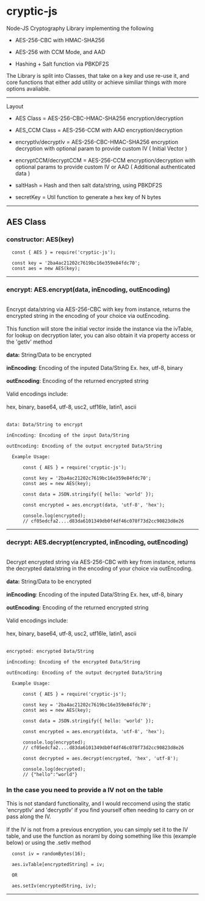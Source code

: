 # cryptic-js

Node-JS Cryptography Library implementing the following

- AES-256-CBC with HMAC-SHA256

- AES-256 with CCM Mode, and AAD

- Hashing + Salt function via PBKDF2S

The Library is split into Classes, that take on a key and use re-use it, and core functions that either add utility or achieve similiar things with more options avaliable.
____
Layout

- AES Class = AES-256-CBC-HMAC-SHA256 encryption/decryption
- AES_CCM Class = AES-256-CCM with AAD encryption/decryption

- encryptIv/decryptIv = AES-256-CBC-HMAC-SHA256 encryption decryption with optional param to provide custom IV ( Initial Vector )

- encryptCCM/decryptCCM = AES-256-CCM encryption/decryption with optional params to provide custom IV or AAD ( Additional authenticated data )

- saltHash = Hash and then salt data/string, using PBKDF2S

- secretKey = Util function to generate a hex key of N bytes
_________

## <b>AES Class</b>

### <b>constructor:</b> AES(key)

```
  const { AES } = require('cryptic-js');

  const key = '2ba4ac21202c7619bc16e359e84fdc70';
  const aes = new AES(key);
```
_________


### <b>encrypt:</b> AES.encrypt(data, inEncoding, outEncoding)
<br>
Encrypt data/string via AES-256-CBC with key from instance, returns the encrypted string in the encoding of your choice via outEncoding.
<br><br>
This function will store the initial vector inside the instance via the ivTable, for lookup on decryption later, you can also obtain it via property access or the 'getIv' method
<br><br>
<b>data:</b> String/Data to be encrypted
<br><br>
<b>inEncoding</b>: Encoding of the inputed Data/String Ex. hex, utf-8, binary
<br><br>
<b>outEncoding</b>: Encoding of the returned encrypted string
<br><br>
Valid encodings include:
<br><br>
hex, binary, base64, utf-8, usc2, utf16le, latin1, ascii
<br><br>

```
data: Data/String to encrypt

inEncoding: Encoding of the input Data/String

outEncoding: Encoding of the output encrypted Data/String

  Example Usage:

      const { AES } = require('cryptic-js');

      const key = '2ba4ac21202c7619bc16e359e84fdc70';
      const aes = new AES(key);

      const data = JSON.stringify({ hello: 'world' });

      const encrypted = aes.encrypt(data, 'utf-8', 'hex');

      console.log(encrypted);
      // cf05edcfa2....d83da6101349db0f4df46c078f73d2cc90823d8e26
```

_________



### <b>decrypt:</b> AES.decrypt(encrypted, inEncoding, outEncoding)
<br>
Decrypt encrypted string via AES-256-CBC with key from instance, returns the decrypted data/string in the encoding of your choice via outEncoding.
<br><br>
<b>data:</b> String/Data to be encrypted
<br><br>
<b>inEncoding</b>: Encoding of the inputed Data/String Ex. hex, utf-8, binary
<br><br>
<b>outEncoding</b>: Encoding of the returned encrypted string
<br><br>
Valid encodings include:
<br><br>
hex, binary, base64, utf-8, usc2, utf16le, latin1, ascii
<br><br>

```
encrypted: encrypted Data/String

inEncoding: Encoding of the encrypted Data/String

outEncoding: Encoding of the output decrypted Data/String

  Example Usage:

      const { AES } = require('cryptic-js');

      const key = '2ba4ac21202c7619bc16e359e84fdc70';
      const aes = new AES(key);

      const data = JSON.stringify({ hello: 'world' });

      const encrypted = aes.encrypt(data, 'utf-8', 'hex');

      console.log(encrypted);
      // cf05edcfa2....d83da6101349db0f4df46c078f73d2cc90823d8e26

      const decrypted = aes.decrypt(encrypted, 'hex', 'utf-8');

      console.log(decrypted);
      // {"hello":"world"}
```


### In the case you need to provide a IV not on the table
This is not standard functionality, and I would reccomend using the static 'encryptIv' and 'decryptIv' if you find yourself often needing to carry on or pass along the IV.
<br><br>
If the IV is not from a previous encryption, you can simply set it to the IV table, and use the function as noraml by doing something like this (example below) or using the .setIv method

```
  const iv = randomBytes(16);

  aes.ivTable[encryptedString] = iv;

  OR

  aes.setIv(encryptedString, iv);
```
___